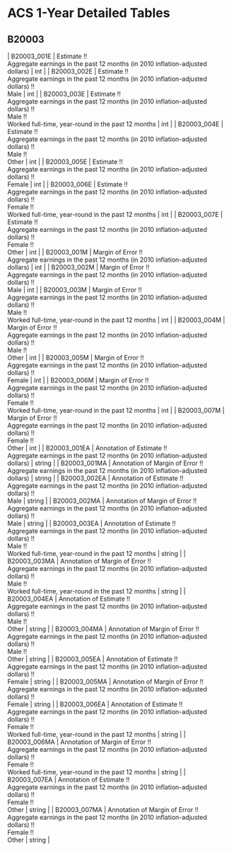 # ACS 1-Year Detailed Tables

## B20003

| B20003_001E | Estimate !!<br>Aggregate earnings in the past 12 months (in 2010 inflation-adjusted dollars) | int |
| B20003_002E | Estimate !!<br>Aggregate earnings in the past 12 months (in 2010 inflation-adjusted dollars) !!<br>Male | int |
| B20003_003E | Estimate !!<br>Aggregate earnings in the past 12 months (in 2010 inflation-adjusted dollars) !!<br>Male !!<br>Worked full-time, year-round in the past 12 months | int |
| B20003_004E | Estimate !!<br>Aggregate earnings in the past 12 months (in 2010 inflation-adjusted dollars) !!<br>Male !!<br>Other | int |
| B20003_005E | Estimate !!<br>Aggregate earnings in the past 12 months (in 2010 inflation-adjusted dollars) !!<br>Female | int |
| B20003_006E | Estimate !!<br>Aggregate earnings in the past 12 months (in 2010 inflation-adjusted dollars) !!<br>Female !!<br>Worked full-time, year-round in the past 12 months | int |
| B20003_007E | Estimate !!<br>Aggregate earnings in the past 12 months (in 2010 inflation-adjusted dollars) !!<br>Female !!<br>Other | int |
| B20003_001M | Margin of Error !!<br>Aggregate earnings in the past 12 months (in 2010 inflation-adjusted dollars) | int |
| B20003_002M | Margin of Error !!<br>Aggregate earnings in the past 12 months (in 2010 inflation-adjusted dollars) !!<br>Male | int |
| B20003_003M | Margin of Error !!<br>Aggregate earnings in the past 12 months (in 2010 inflation-adjusted dollars) !!<br>Male !!<br>Worked full-time, year-round in the past 12 months | int |
| B20003_004M | Margin of Error !!<br>Aggregate earnings in the past 12 months (in 2010 inflation-adjusted dollars) !!<br>Male !!<br>Other | int |
| B20003_005M | Margin of Error !!<br>Aggregate earnings in the past 12 months (in 2010 inflation-adjusted dollars) !!<br>Female | int |
| B20003_006M | Margin of Error !!<br>Aggregate earnings in the past 12 months (in 2010 inflation-adjusted dollars) !!<br>Female !!<br>Worked full-time, year-round in the past 12 months | int |
| B20003_007M | Margin of Error !!<br>Aggregate earnings in the past 12 months (in 2010 inflation-adjusted dollars) !!<br>Female !!<br>Other | int |
| B20003_001EA | Annotation of Estimate !!<br>Aggregate earnings in the past 12 months (in 2010 inflation-adjusted dollars) | string |
| B20003_001MA | Annotation of Margin of Error !!<br>Aggregate earnings in the past 12 months (in 2010 inflation-adjusted dollars) | string |
| B20003_002EA | Annotation of Estimate !!<br>Aggregate earnings in the past 12 months (in 2010 inflation-adjusted dollars) !!<br>Male | string |
| B20003_002MA | Annotation of Margin of Error !!<br>Aggregate earnings in the past 12 months (in 2010 inflation-adjusted dollars) !!<br>Male | string |
| B20003_003EA | Annotation of Estimate !!<br>Aggregate earnings in the past 12 months (in 2010 inflation-adjusted dollars) !!<br>Male !!<br>Worked full-time, year-round in the past 12 months | string |
| B20003_003MA | Annotation of Margin of Error !!<br>Aggregate earnings in the past 12 months (in 2010 inflation-adjusted dollars) !!<br>Male !!<br>Worked full-time, year-round in the past 12 months | string |
| B20003_004EA | Annotation of Estimate !!<br>Aggregate earnings in the past 12 months (in 2010 inflation-adjusted dollars) !!<br>Male !!<br>Other | string |
| B20003_004MA | Annotation of Margin of Error !!<br>Aggregate earnings in the past 12 months (in 2010 inflation-adjusted dollars) !!<br>Male !!<br>Other | string |
| B20003_005EA | Annotation of Estimate !!<br>Aggregate earnings in the past 12 months (in 2010 inflation-adjusted dollars) !!<br>Female | string |
| B20003_005MA | Annotation of Margin of Error !!<br>Aggregate earnings in the past 12 months (in 2010 inflation-adjusted dollars) !!<br>Female | string |
| B20003_006EA | Annotation of Estimate !!<br>Aggregate earnings in the past 12 months (in 2010 inflation-adjusted dollars) !!<br>Female !!<br>Worked full-time, year-round in the past 12 months | string |
| B20003_006MA | Annotation of Margin of Error !!<br>Aggregate earnings in the past 12 months (in 2010 inflation-adjusted dollars) !!<br>Female !!<br>Worked full-time, year-round in the past 12 months | string |
| B20003_007EA | Annotation of Estimate !!<br>Aggregate earnings in the past 12 months (in 2010 inflation-adjusted dollars) !!<br>Female !!<br>Other | string |
| B20003_007MA | Annotation of Margin of Error !!<br>Aggregate earnings in the past 12 months (in 2010 inflation-adjusted dollars) !!<br>Female !!<br>Other | string |

